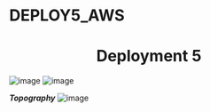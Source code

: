 # DEPLOY5_AWS
<h1 align=center>Deployment 5</h1>

![image](https://user-images.githubusercontent.com/16675605/141514213-a3cb3c14-1e9c-4147-b8f1-92ffdb09727a.png)
![image](https://user-images.githubusercontent.com/16675605/141514296-e1ffb394-47b9-4e51-a9c3-96cb239d5f68.png)


***Topography***
![image](https://user-images.githubusercontent.com/16675605/141524452-01cc5c35-c0c7-4462-86c1-5251bd24e7d4.png)

 
